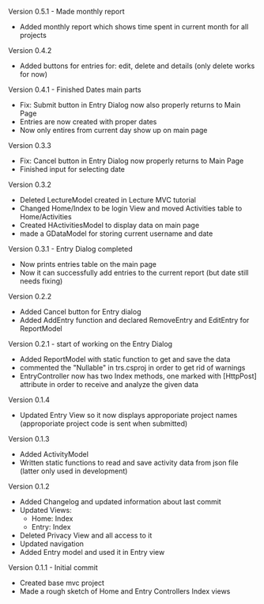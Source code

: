 Version 0.5.1 - Made monthly report
- Added monthly report which shows time spent in current month for all projects

Version 0.4.2
- Added buttons for entries for: edit, delete and details (only delete works for now)

Version 0.4.1 - Finished Dates main parts
- Fix: Submit button in Entry Dialog now also properly returns to Main Page
- Entries are now created with proper dates
- Now only entires from current day show up on main page

Version 0.3.3
- Fix: Cancel button in Entry Dialog now properly returns to Main Page
- Finished input for selecting date

Version 0.3.2
- Deleted LectureModel created in Lecture MVC tutorial
- Changed Home/Index to be login View and moved Activities table to Home/Activities
- Created HActivitiesModel to display data on main page
- made a GDataModel for storing current username and date

Version 0.3.1 - Entry Dialog completed
- Now prints entries table on the main page
- Now it can successfully add entries to the current report (but date still needs fixing)

Version 0.2.2
- Added Cancel button for Entry dialog
- Added AddEntry function and declared RemoveEntry and EditEntry for ReportModel

Version 0.2.1 - start of working on the Entry Dialog
- Added ReportModel with static function to get and save the data
- commented the "Nullable" in trs.csproj in order to get rid of warnings
- EntryController now has two Index methods, one marked with \[HttpPost\] attribute in order to receive and analyze the given data

Version 0.1.4
- Updated Entry View so it now displays approporiate project names (approporiate project code is sent when submitted)

Version 0.1.3
- Added ActivityModel
- Written static functions to read and save activity data from json file (latter only used in development)

Version 0.1.2
- Added Changelog and updated information about last commit
- Updated Views:
	- Home: Index
	- Entry: Index
- Deleted Privacy View and all access to it
- Updated navigation
- Added Entry model and used it in Entry view

Version 0.1.1 - Initial commit
- Created base mvc project
- Made a rough sketch of Home and Entry Controllers Index views